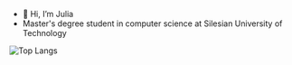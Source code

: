 - 👋 Hi, I’m Julia
- Master's degree student in computer science at Silesian University of Technology


![Top Langs](https://github-readme-stats.vercel.app/api/top-langs/?username=julimer228&hide_progress=false)



